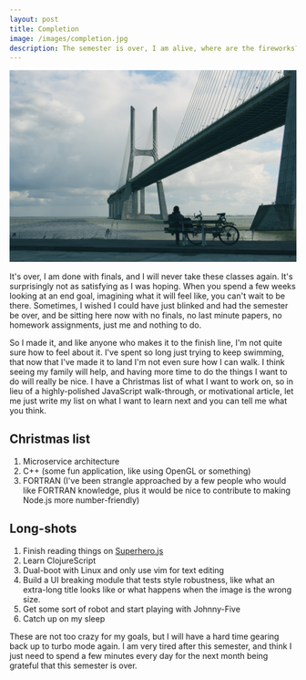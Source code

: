 ```yaml
---
layout: post
title: Completion
image: /images/completion.jpg
description: The semester is over, I am alive, where are the fireworks?
---
```


![](/images/completion.jpg)

It's over, I am done with finals, and I will never take these classes again. It's surprisingly not as satisfying as I was hoping. When you spend a few weeks looking at an end goal, imagining what it will feel like, you can't wait to be there. Sometimes, I wished I could have just blinked and had the semester be over, and be sitting here now with no finals, no last minute papers, no homework assignments, just me and nothing to do.

So I made it, and like anyone who makes it to the finish line, I'm not quite sure how to feel about it. I've spent so long just trying to keep swimming, that now that I've made it to land I'm not even sure how I can walk. I think seeing my family will help, and having more time to do the things I want to do will really be nice. I have a Christmas list of what I want to work on, so in lieu of a highly-polished JavaScript walk-through, or motivational article, let me just write my list on what I want to learn next and you can tell me what you think.

## Christmas list

1. Microservice architecture
2. C++ (some fun application, like using OpenGL or something)
3. FORTRAN (I've been strangle approached by a few people who would like FORTRAN knowledge, plus it would be nice to contribute to making Node.js more number-friendly)

## Long-shots

1. Finish reading things on [Superhero.js](http://superherojs.com/)
2. Learn ClojureScript
3. Dual-boot with Linux and only use vim for text editing
4. Build a UI breaking module that tests style robustness, like what an extra-long title looks like or what happens when the image is the wrong size.
5. Get some sort of robot and start playing with Johnny-Five
6. Catch up on my sleep

These are not too crazy for my goals, but I will have a hard time gearing back up to turbo mode again. I am very tired after this semester, and think I just need to spend a few minutes every day for the next month being grateful that this semester is over.